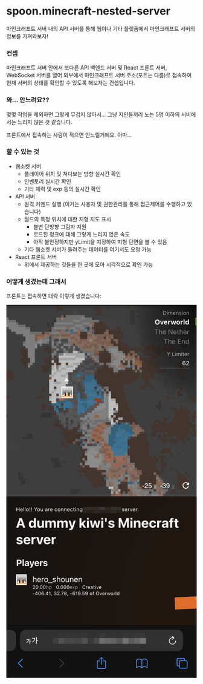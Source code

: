 # spoon.minecraft-nested-server
마인크래프트 서버 내의 API 서버를 통해 웹이나 기타 플랫폼에서 마인크래프트 서버의 정보를 가져와보자!

### 컨셉
마인크래프트 서버 안에서 또다른 API 백엔드 서버 및 React 프론트 서버, WebSocket 서버를 열어 
외부에서 마인크래프트 서버 주소(포트는 다름)로 접속하여 현재 서버의 상태를 확인할 수 있도록 해보자는 컨셉입니다.

### 와... 안느려요??
몇몇 작업을 제외하면 그렇게 무겁지 않아서... 그냥 지인들끼리 노는 5명 이하의 서버에서는 느리지 않은 것 같습니다.  

프론트에서 접속하는 사람이 적으면 안느릴거에요. 아마...

### 할 수 있는 것
- 웹소켓 서버
  - 플레이어 위치 및 쳐다보는 방향 실시간 확인
  - 인벤토리 실시간 확인
  - 기타 체력 및 exp 등의 실시간 확인
- API 서버
  - 원격 커멘드 실행 (이거는 사용자 및 권한관리를 통해 접근제어를 수행하고 있습니다)
  - 월드의 특정 위치에 대한 지형 지도 표시
    - 불변 단방향 그림자 지원
    - 로드된 청크에 대해 그렇게 느리지 않은 속도
    - 아직 불안정하지만 yLimit을 지정하여 지형 단면을 볼 수 있음
  - 기타 웹소켓 서버가 돌려주는 데이터를 여기서도 요청 가능
- React 프론트 서버
  - 위에서 제공하는 것들을 한 곳에 모아 시각적으로 확인 가능
  
### 어떻게 생겼는데 그래서
프론트는 접속하면 대략 이렇게 생겼습니다:

![프론트 실행 화면](ScreenShot.png)
